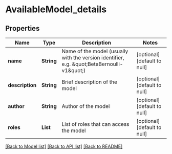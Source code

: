 # AvailableModel_details
## Properties

| Name | Type | Description | Notes |
|------------ | ------------- | ------------- | -------------|
| **name** | **String** | Name of the model (usually with the version identifier, e.g. \&quot;BetaBernoulli-v1\&quot;) | [optional] [default to null] |
| **description** | **String** | Brief description of the model | [optional] [default to null] |
| **author** | **String** | Author of the model | [optional] [default to null] |
| **roles** | **List** | List of roles that can access the model | [optional] [default to null] |

[[Back to Model list]](../README.md#documentation-for-models) [[Back to API list]](../README.md#documentation-for-api-endpoints) [[Back to README]](../README.md)


